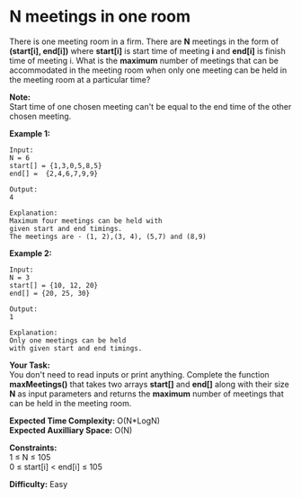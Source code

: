# N meetings in one room
There is one meeting room in a firm. There are **N** meetings in the form of **(start[i], end[i])** where **start[i]** is start time of meeting **i** and **end[i]** is finish time of meeting i.
What is the **maximum** number of meetings that can be accommodated in the meeting room when only one meeting can be held in the meeting room at a particular time?

**Note:** <br>
Start time of one chosen meeting can't be equal to the end time of the other chosen meeting.


**Example 1:**
```
Input:
N = 6
start[] = {1,3,0,5,8,5}
end[] =  {2,4,6,7,9,9}

Output: 
4

Explanation:
Maximum four meetings can be held with
given start and end timings.
The meetings are - (1, 2),(3, 4), (5,7) and (8,9)
```
**Example 2:**
```
Input:
N = 3
start[] = {10, 12, 20}
end[] = {20, 25, 30}

Output: 
1

Explanation:
Only one meetings can be held
with given start and end timings.
```
**Your Task:** <br>
You don't need to read inputs or print anything. Complete the function **maxMeetings()** that takes two arrays **start[]** and **end[]** along with their size **N** as input parameters and returns the **maximum** number of meetings that can be held in the meeting room.


**Expected Time Complexity:** O(N*LogN) <br>
**Expected Auxilliary Space:** O(N)


**Constraints:** <br>
1 ≤ N ≤ 105 <br>
0 ≤ start[i] < end[i] ≤ 105

**Difficulty:** Easy